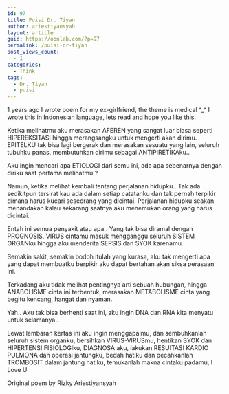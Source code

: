 ```yaml
---
id: 97
title: Puisi Dr. Tiyan
author: ariestiyansyah
layout: article
guid: https://oonlab.com/?p=97
permalink: /puisi-dr-tiyan
post_views_count:
  - 1
categories:
  - Think
tags:
  - Dr. Tiyan
  - puisi
---
```

1 years ago I wrote poem for my ex-girlfriend, the theme is medical ^_^ I wrote this in Indonesian language, lets read and hope you like this.

Ketika melihatmu aku merasakan AFEREN yang sangat luar biasa seperti HIPEREKSITASI hingga merangsangku untuk mengerti akan dirimu. EPITELKU tak bisa lagi bergerak dan merasakan sesuatu yang lain, seluruh tubuhku panas, membutuhkan dirimu sebagai ANTIPIRETIKAku..

<!--more-->

Aku ingin mencari apa ETIOLOGI dari semu ini, ada apa sebenarnya dengan diriku saat pertama melihatmu ?

Namun, ketika melihat kembali tentang perjalanan hidupku.. Tak ada sedikitpun tersirat kau ada dalam setiap catatanku dan tak pernah terpikir dimana harus kucari seseorang yang dicintai. Perjalanan hidupku seakan menandakan kalau sekarang saatnya aku menemukan orang yang harus dicintai.

Entah ini semua penyakit atau apa.. Yang tak bisa diramal dengan PROGNOSIS, VIRUS cintamu masuk mengganggu seluruh SISTEM ORGANku hingga aku menderita SEPSIS dan SYOK karenamu.

Semakin sakit, semakin bodoh itulah yang kurasa, aku tak mengerti apa yang dapat membuatku berpikir aku dapat bertahan akan siksa perasaan ini.

Terkadang aku tidak melihat pentingnya arti sebuah hubungan, hingga ANABOLISME cinta ini terbentuk, merasakan METABOLISME cinta yang begitu kencang, hangat dan nyaman.

Yah.. Aku tak bisa berhenti saat ini, aku ingin DNA dan RNA kita menyatu untuk selamanya..

Lewat lembaran kertas ini aku ingin menggapaimu, dan sembuhkanlah seluruh sistem organku, bersihkan VIRUS-VIRUSmu, hentikan SYOK dan HIPERTENSI FISIOLOGIku, DIAGNOSA aku, lakukan RESUITASI KARDIO PULMONA dan operasi jantungku, bedah hatiku dan pecahkanlah TROMBOSIT dalam jantung hatiku, temukanlah makna cintaku padamu, I Love U

Original poem by Rizky Ariestiyansyah